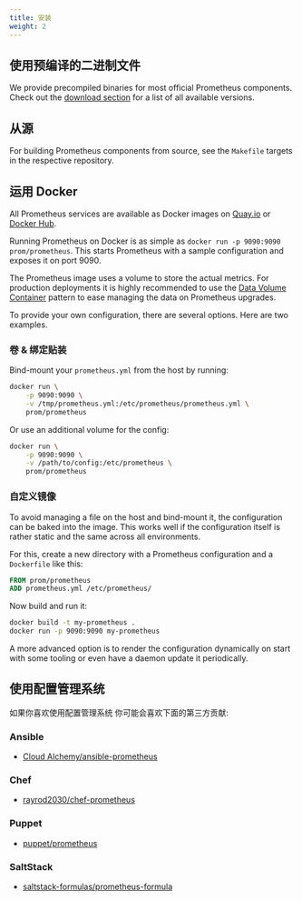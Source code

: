 ```yaml
---
title: 安装
weight: 2
---
```


## 使用预编译的二进制文件

We provide precompiled binaries for most official Prometheus components. Check
out the [download section](https://prometheus.io/download) for a list of all
available versions.

## 从源

For building Prometheus components from source, see the `Makefile` targets in
the respective repository.

## 运用 Docker

All Prometheus services are available as Docker images on
[Quay.io](https://quay.io/repository/prometheus/prometheus) or
[Docker Hub](https://hub.docker.com/r/prom/prometheus/).

Running Prometheus on Docker is as simple as `docker run -p 9090:9090 prom/prometheus`. This starts Prometheus with a sample
configuration and exposes it on port 9090.

The Prometheus image uses a volume to store the actual metrics. For
production deployments it is highly recommended to use the
[Data Volume Container](https://docs.docker.com/engine/admin/volumes/volumes/)
pattern to ease managing the data on Prometheus upgrades.

To provide your own configuration, there are several options. Here are
two examples.

### 卷 & 绑定贴装

Bind-mount your `prometheus.yml` from the host by running:

```bash
docker run \
    -p 9090:9090 \
    -v /tmp/prometheus.yml:/etc/prometheus/prometheus.yml \
    prom/prometheus
```

Or use an additional volume for the config:

```bash
docker run \
    -p 9090:9090 \
    -v /path/to/config:/etc/prometheus \
    prom/prometheus
```

### 自定义镜像

To avoid managing a file on the host and bind-mount it, the
configuration can be baked into the image. This works well if the
configuration itself is rather static and the same across all
environments.

For this, create a new directory with a Prometheus configuration and a `Dockerfile` like this:

```Dockerfile
FROM prom/prometheus
ADD prometheus.yml /etc/prometheus/
```

Now build and run it:

```bash
docker build -t my-prometheus .
docker run -p 9090:9090 my-prometheus
```

A more advanced option is to render the configuration dynamically on start
with some tooling or even have a daemon update it periodically.

## 使用配置管理系统

如果你喜欢使用配置管理系统 你可能会喜欢下面的第三方贡献:

### Ansible

- [Cloud Alchemy/ansible-prometheus](https://github.com/cloudalchemy/ansible-prometheus)

### Chef

- [rayrod2030/chef-prometheus](https://github.com/rayrod2030/chef-prometheus)

### Puppet

- [puppet/prometheus](https://forge.puppet.com/puppet/prometheus)

### SaltStack

- [saltstack-formulas/prometheus-formula](https://github.com/saltstack-formulas/prometheus-formula)
